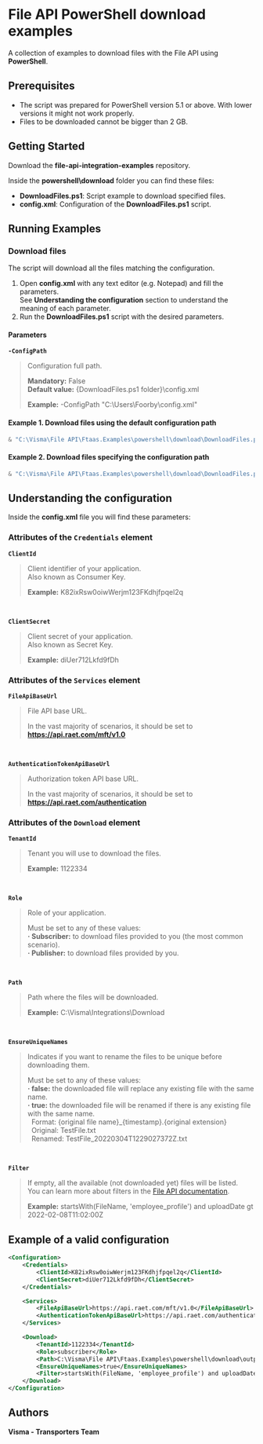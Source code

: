 # File API PowerShell download examples

A collection of examples to download files with the File API using **PowerShell**.

## Prerequisites

- The script was prepared for PowerShell version 5.1 or above. With lower versions it might not work properly.
- Files to be downloaded cannot be bigger than 2 GB.

## Getting Started 

Download the **file-api-integration-examples** repository.

Inside the **powershell\download** folder you can find these files:
- **DownloadFiles.ps1**: Script example to download specified files.
- **config.xml**: Configuration of the **DownloadFiles.ps1** script.

## Running Examples

### Download files

The script will download all the files matching the configuration.

1. Open **config.xml** with any text editor (e.g. Notepad) and fill the parameters.  
See **Understanding the configuration** section to understand the meaning of each parameter.
2. Run the **DownloadFiles.ps1** script with the desired parameters.

#### Parameters

**`-ConfigPath`**
> Configuration full path.
> 
> **Mandatory:** False  
> **Default value:** {DownloadFiles.ps1 folder}\config.xml 
>
> **Example:** -ConfigPath "C:\Users\Foorby\config.xml"

#### Example 1. Download files using the default configuration path

```powershell
& "C:\Visma\File API\Ftaas.Examples\powershell\download\DownloadFiles.ps1"
```

#### Example 2. Download files specifying the configuration path

```powershell
& "C:\Visma\File API\Ftaas.Examples\powershell\download\DownloadFiles.ps1" -ConfigPath "C:\Users\Foorby\config.xml"
```

## Understanding the configuration

Inside the **config.xml** file you will find these parameters:

### Attributes of the `Credentials` element

**`ClientId`**
> Client identifier of your application.  
> Also known as Consumer Key.
> 
> **Example:** K82ixRsw0oiwWerjm123FKdhjfpqel2q

<br/>

**`ClientSecret`**
> Client secret of your application.  
> Also known as Secret Key.
> 
> **Example:** diUer712Lkfd9fDh

### Attributes of the `Services` element

**`FileApiBaseUrl`**
> File API base URL. 
> 
> In the vast majority of scenarios, it should be set to **https://api.raet.com/mft/v1.0**

<br/>

**`AuthenticationTokenApiBaseUrl`**
> Authorization token API base URL. 
> 
> In the vast majority of scenarios, it should be set to **https://api.raet.com/authentication**

### Attributes of the `Download` element

**`TenantId`**
> Tenant you will use to download the files.
> 
> **Example:** 1122334

<br/>

**`Role`**
> Role of your application.
> 
> Must be set to any of these values:  
> **· Subscriber:** to download files provided to you (the most common scenario).  
> **· Publisher:** to download files provided by you.

<br/>

**`Path`**
> Path where the files will be downloaded.
> 
> **Example:** C:\Visma\Integrations\Download

<br/>

**`EnsureUniqueNames`**
> Indicates if you want to rename the files to be unique before downloading them.
> 
> Must be set to any of these values:  
> **· false:** the downloaded file will replace any existing file with the same name.  
> **· true:** the downloaded file will be renamed if there is any existing file with the same name.  
> &nbsp;&nbsp;Format: {original file name}_{timestamp}.{original extension}  
> &nbsp;&nbsp;Original: TestFile.txt  
> &nbsp;&nbsp;Renamed: TestFile_20220304T1229027372Z.txt

<br/>

**`Filter`**
> If empty, all the available (not downloaded yet) files will be listed.  
> You can learn more about filters in the [File API documentation](https://vr-api-integration.github.io/file-api-documentation/guides__search__for__files.html).
>
> **Example:** startsWith(FileName, 'employee_profile') and uploadDate gt 2022-02-08T11:02:00Z

## Example of a valid configuration

```xml
<Configuration>
    <Credentials>
        <ClientId>K82ixRsw0oiwWerjm123FKdhjfpqel2q</ClientId>
        <ClientSecret>diUer712Lkfd9fDh</ClientSecret>
    </Credentials>

    <Services>
        <FileApiBaseUrl>https://api.raet.com/mft/v1.0</FileApiBaseUrl>
        <AuthenticationTokenApiBaseUrl>https://api.raet.com/authentication</AuthenticationTokenApiBaseUrl>
    </Services>

    <Download>
        <TenantId>1122334</TenantId>
        <Role>subscriber</Role>
        <Path>C:\Visma\File API\Ftaas.Examples\powershell\download\output</Path>
        <EnsureUniqueNames>true</EnsureUniqueNames>
        <Filter>startsWith(FileName, 'employee_profile') and uploadDate gt 2022-02-08T11:02:00Z</Filter>
    </Download>
</Configuration>
```

## Authors

**Visma - Transporters Team**
